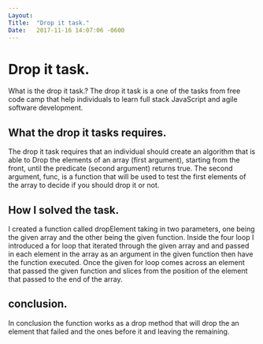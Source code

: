 ```yaml
---
Layout:	
Title:	"Drop it task."
Date:	2017-11-16 14:07:06 -0600
---
```


# Drop it task.
What is the drop it task.?
The drop it task is a one of the tasks from free code camp that help individuals to  learn full stack JavaScript and agile software development.

## What the drop it tasks requires.
The drop it task requires that an individual should create an algorithm that is able to Drop the elements of an array (first argument), starting from the front, until the predicate (second argument) returns true.
The second argument, func, is a function that will be used to test the first elements of the array to decide if you should drop it or not.

## How I solved the task.
I created a function called dropElement taking in two parameters, one being the given array and the other being the given function.
Inside the four loop I introduced a for loop that iterated through the given array and and passed in each element in the array as an argument in the given function then have the function executed.
Once the given for loop comes across an element that passed the given function and slices from the position of the element that passed to the end of the array.

## conclusion.
In conclusion the function works as a drop method that will drop the an element that failed and the ones before it and leaving the remaining.
